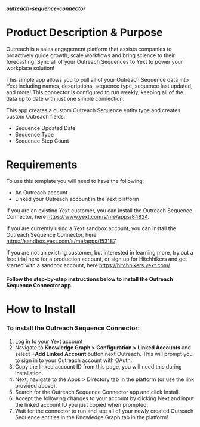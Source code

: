 ##### outreach-sequence-connector
# Product Description & Purpose
Outreach is a sales engagement platform that assists companies to proactively guide growth, scale workflows and bring science to their forecasting. Sync all of your Outreach Sequences to Yext to power your workplace solution!

This simple app allows you to pull all of your Outreach Sequence data into Yext including names, descriptions, sequence type, sequence last updated, and more! This connector is configured to run weekly, keeping all of the data up to date  with just one simple connection. 
	
This app creates a custom Outreach Sequence entity type and creates custom Outreach fields:
- Sequence Updated Date
- Sequence Type
- Sequence Step Count

# Requirements
To use this template you will need to have the following:
- An Outreach account
- Linked your Outreach account in the Yext platform

If you are an existing Yext customer, you can install the Outreach Sequence Connector, here https://www.yext.com/s/me/apps/84824.

If you are currently using a Yext sandbox account, you can install the Outreach Sequence Connector, here https://sandbox.yext.com/s/me/apps/153187.

If you are not an existing customer, but interested in learning more, try out a free trial here for a production account, or sign up for Hitchhikers and get started with a sandbox account, here https://hitchhikers.yext.com/. 


#### Follow the step-by-step instructions below to install the Outreach Sequence Connector app. 

# How to Install
### To install the Outreach Sequence Connector:
1. Log in to your Yext account
2. Navigate to **Knowledge Graph > Configuration > Linked Accounts** and select **+Add Linked Account** button next Outreach. This will prompt you to sign in to your Outreach account with OAuth.
3. Copy the linked account ID from this page, you will need this during installation.
4. Next, navigate to the Apps > Directory tab in the platform (or use the link provided above).
5. Search for the Outreach Sequence Connector app and click Install.
6. Accept the following changes to your account by clicking Next and input the linked account ID you just copied when prompted.
7. Wait for the connector to run and see all of your newly created Outreach Sequence entities in the Knowledge Graph tab in the platform!
